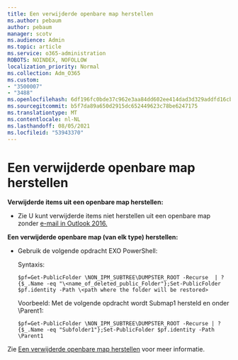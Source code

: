 ```yaml
---
title: Een verwijderde openbare map herstellen
ms.author: pebaum
author: pebaum
manager: scotv
ms.audience: Admin
ms.topic: article
ms.service: o365-administration
ROBOTS: NOINDEX, NOFOLLOW
localization_priority: Normal
ms.collection: Adm_O365
ms.custom:
- "3500007"
- "3488"
ms.openlocfilehash: 6df196fc0bde37c962e3aa84dd602ee414dad3d329addfd16cb6e3dcc40fc2ae
ms.sourcegitcommit: b5f7da89a650d2915dc652449623c78be6247175
ms.translationtype: MT
ms.contentlocale: nl-NL
ms.lasthandoff: 08/05/2021
ms.locfileid: "53943370"
---
```

# <a name="restore-a-deleted-public-folder"></a>Een verwijderde openbare map herstellen

**Verwijderde items uit een openbare map herstellen:**

- Zie U kunt verwijderde items niet herstellen uit een openbare map zonder [e-mail in Outlook 2016.](https://aka.ms/pfrec)
 
**Een verwijderde openbare map (van elk type) herstellen:** 

- Gebruik de volgende opdracht EXO PowerShell:

    Syntaxis:

     `$pf=Get-PublicFolder \NON_IPM_SUBTREE\DUMPSTER_ROOT -Recurse  | ?{$_.Name -eq "\<name_of_deleted_public_Folder"};Set-PublicFolder $pf.identity -Path \<path where the folder will be restored>`

    Voorbeeld: Met de volgende opdracht wordt Submap1 hersteld en onder \Parent1:

    `$pf=Get-PublicFolder \NON_IPM_SUBTREE\DUMPSTER_ROOT -Recurse | ?{$_.Name -eq "Subfolder1"};Set-PublicFolder $pf.identity -Path \Parent1`

Zie [Een verwijderde openbare map herstellen](https://docs.microsoft.com/exchange/collaboration-exo/public-folders/restore-deleted-public-folder) voor meer informatie.
